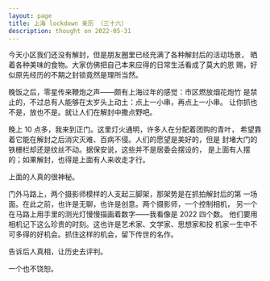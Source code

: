 ```yaml
---
layout: page
title: 上海 lockdown 亲历 （三十六）
description: thought on 2022-05-31
---
```



今天小区我们还没有解封，但是朋友圈里已经充满了各种解封后的活动场景，
晒着各种美味的食物。大家仿佛把自己本来应得的日常生活看成了莫大的恩
赐，好似原先经历的不期之封锁竟然是理所当然。

晚饭之后，零星传来鞭炮之声——颇有上海过年的感觉：市区燃放烟花炮竹
是禁止的，不过总有人能够在太岁头上动土：点上一小串，再点上一小串。
让你抓也不是，放也不是。就让人们在解封中撒点野吧。

晚上 10 点多，我来到正门。这里灯火通明，许多人在分配着团购的青叶，
希望靠着它能在解封之后消灾灭难、百病不侵。人们的愿望是美好的，但是
封堵大门的铁栅栏却还是纹丝不动。据保安说，这些并不是居委会摆设的，
是上面有人摆的；如果解封，也得是上面有人来收走才行。

上面的人真的很神秘。

门外马路上，两个摄影师模样的人支起三脚架，那架势是在抓拍解封后的第
一场面。在此之前，也许是无聊，也许是创意。两个摄影师，一个控制相机，
另一个在马路上用手里的测光灯慢慢描画着数字——我看像是 2022 四个数。
他们要用相机记下这么珍贵的时刻。这也许是艺术家、文学家、思想家和投
机家一生中不可多得的好机会。抓住这样的机会，留下传世的名作。

告诉后人真相，让历史去评判。

一个也不饶恕。